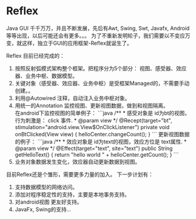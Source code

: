 ﻿# Reflex
Java GUI 千千万万，并且不断发展，先后有Awt, Swing, Swt, Javafx, Android等等出现，以后可能还会有更多。。。
为了不重新发明轮子，我们需要以不变应万变，就这样，独立于GUI的应用框架-Reflex就诞生了。


Reflex 目前已经完成的：
<ol>
<li>按照反射弧模式架构整个框架。把程序分为5个部分： 视图、感受器、效应器、业务中枢、数据模型。</li>
<li>关键对象（感受器、效应器、业务中枢）是受框架Managed的，不需要手动创建。。</li>
<li>利用@Autowired 注释，自动注入业务中枢对象。</li>
<li>用统一的Annotation 监控视图、更新视图数据，做到和视图隔离。</li>
   在android下监控视图的简单例子：
            ```java
              /**
              * 感受对象是  id为bt的视图，行为刺激是： click 事件.
              * @param view
              */
             @Recept(target="bt", stimulation="android.view.View$OnClickListener")
             private void onBtClicked(View view)
             {
                 helloCenter.changeCount();
             }
           ```
    更新视图数据的例子：
            ```java
             /**
              * 效应对象是  id为text的视图，效应方位是 text属性.
              * @param view
              */
             @Effect(target="text", site="text")
             public String getHelloText()
             {
                 return "hello world " + helloCenter.getCount();
             }
             ```
<li>业务对象数据发生变化，效应器自动更新数据到视图。</li>
</ol>

目前Reflex还是个雏形，需要更多力量的加入。 下一步计划有：
<ol>
<li>支持数据模型的网络访问。</li>
<li>添加对程序稳定性的支持，主要是本地事务支持。</li>
<li>对android视图 更友好支持。</li>
<li>JavaFx, Swing的支持...</li>
</ol>
